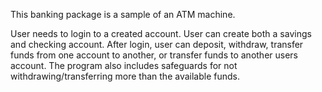 This banking package is a sample of an ATM machine.

User needs to login to a created account. User can create both a savings and checking account.
After login, user can deposit, withdraw, transfer funds from one account to another, or transfer funds to another users account.
The program also includes safeguards for not withdrawing/transferring more than the available funds.
